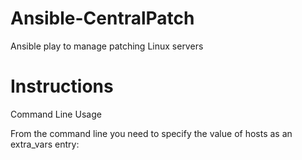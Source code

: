 # Ansible-CentralPatch

Ansible play to manage patching Linux servers

# Instructions

Command Line Usage

From the command line you need to specify the value of hosts as an extra_vars entry:
